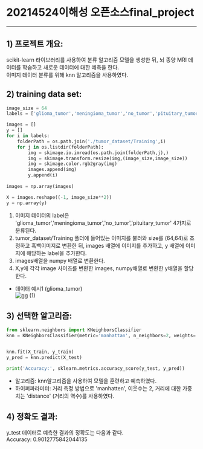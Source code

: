 # 20214524이해성 오픈소스final_project
___
## 1) 프로젝트 개요:
scikit-learn 라이브러리를 사용하여 분류 알고리즘 모델을 생성한 뒤, 뇌 종양 MRI 데이터를 학습하고 새로운 데이터에 대한 예측을 한다.  
이미지 데이터 분류를 위해 knn 알고리즘을 사용하였다. 


## 2) training data set:

```py
image_size = 64
labels = ['glioma_tumor','meningioma_tumor','no_tumor','pituitary_tumor']

images = []
y = []
for i in labels:
    folderPath = os.path.join('./tumor_dataset/Training',i)
    for j in os.listdir(folderPath):
        img = skimage.io.imread(os.path.join(folderPath,j),)
        img = skimage.transform.resize(img,(image_size,image_size))
        img = skimage.color.rgb2gray(img)
        images.append(img)
        y.append(i)
        
images = np.array(images)

X = images.reshape((-1, image_size**2))
y = np.array(y)
```


  
1. 이미지 데이터의 label은 'glioma_tumor','meningioma_tumor','no_tumor','pituitary_tumor' 4가지로 분류된다.
2. tumor_dataset/Training 폴더에 들어있는 이미지를 불러와 size를 (64,64)로 조정하고 흑백이미지로 변환한 뒤,  images 배열에 이미지를 추가하고, y 배열에 이미지에 해당하는 label을 추가한다.  
3. images배열을 numpy 배열로 변환한다.  
4. X,y에 각각 image 사이즈를 변환한 images, numpy배열로 변환한 y배열을 할당한다.  

- 데이터 예시1 (glioma_tumor)  
![gg (1)](https://github.com/haesung0110/20214524-final_project/assets/147023827/3efe9be3-542a-48d5-8d45-4c337cd23e59)



## 3) 선택한 알고리즘:

```py
from sklearn.neighbors import KNeighborsClassifier
knn = KNeighborsClassifier(metric='manhattan', n_neighbors=2, weights='distance',n_jobs=-1)


knn.fit(X_train, y_train)
y_pred = knn.predict(X_test)

print('Accuracy:', sklearn.metrics.accuracy_score(y_test, y_pred))
```

* 알고리즘: knn알고리즘을 사용하여 모델을 훈련하고 예측하였다.
* 하이퍼파라미터: 거리 측정 방법으로 'manhatten', 이웃수는 2, 거리에 대한 가중치는 'distance' (거리의 역수)를 사용하였다.

## 4) 정확도 결과:
y_test 데이터로 예측한 결과의 정확도는 다음과 같다.  
Accuracy: 0.9012775842044135 
  




